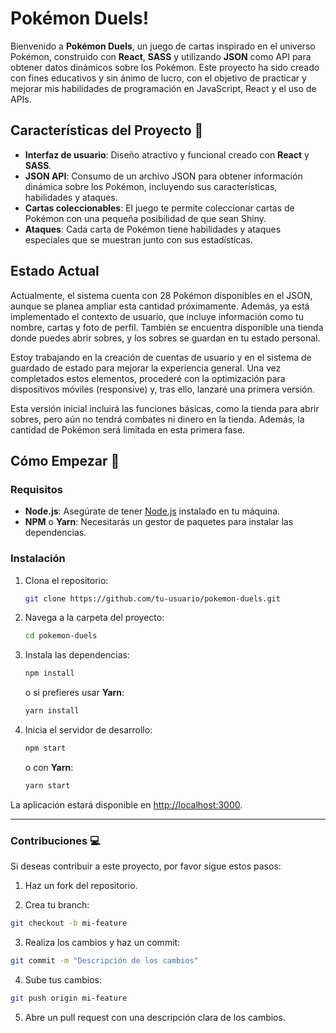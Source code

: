 
# Pokémon Duels!


Bienvenido a **Pokémon Duels**, un juego de cartas inspirado en el universo Pokémon, construido con **React**, **SASS** y utilizando **JSON** como API para obtener datos dinámicos sobre los Pokémon. Este proyecto ha sido creado con fines educativos y sin ánimo de lucro, con el objetivo de practicar y mejorar mis habilidades de programación en JavaScript, React y el uso de APIs.

## Características del Proyecto 🔧

- **Interfaz de usuario**: Diseño atractivo y funcional creado con **React** y **SASS**.
- **JSON API**: Consumo de un archivo JSON para obtener información dinámica sobre los Pokémon, incluyendo sus características, habilidades y ataques.
- **Cartas coleccionables**: El juego te permite coleccionar cartas de Pokémon con una pequeña posibilidad de que sean Shiny.
- **Ataques**: Cada carta de Pokémon tiene habilidades y ataques especiales que se muestran junto con sus estadísticas.

## Estado Actual
Actualmente, el sistema cuenta con 28 Pokémon disponibles en el JSON, aunque se planea ampliar esta cantidad próximamente. Además, ya está implementado el contexto de usuario, que incluye información como tu nombre, cartas y foto de perfil. También se encuentra disponible una tienda donde puedes abrir sobres, y los sobres se guardan en tu estado personal.

Estoy trabajando en la creación de cuentas de usuario y en el sistema de guardado de estado para mejorar la experiencia general. Una vez completados estos elementos, procederé con la optimización para dispositivos móviles (responsive) y, tras ello, lanzaré una primera versión.

Esta versión inicial incluirá las funciones básicas, como la tienda para abrir sobres, pero aún no tendrá combates ni dinero en la tienda. Además, la cantidad de Pokémon será limitada en esta primera fase.

## Cómo Empezar 🚀

### Requisitos

- **Node.js**: Asegúrate de tener [Node.js](https://nodejs.org) instalado en tu máquina.
- **NPM** o **Yarn**: Necesitarás un gestor de paquetes para instalar las dependencias.

### Instalación

1. Clona el repositorio:
    ```bash
    git clone https://github.com/tu-usuario/pokemon-duels.git
    ```

2. Navega a la carpeta del proyecto:
    ```bash
    cd pokemon-duels
    ```

3. Instala las dependencias:
    ```bash
    npm install
    ```
    o si prefieres usar **Yarn**:
    ```bash
    yarn install
    ```

4. Inicia el servidor de desarrollo:
    ```bash
    npm start
    ```
    o con **Yarn**:
    ```bash
    yarn start
    ```

La aplicación estará disponible en [http://localhost:3000](http://localhost:3000).

---

### Contribuciones 💻
Si deseas contribuir a este proyecto, por favor sigue estos pasos:

1. Haz un fork del repositorio.

2. Crea tu branch:
```bash
git checkout -b mi-feature
```

3. Realiza los cambios y haz un commit:
```bash
git commit -m "Descripción de los cambios"
```
4. Sube tus cambios:
```bash
git push origin mi-feature
```

5. Abre un pull request con una descripción clara de los cambios.
